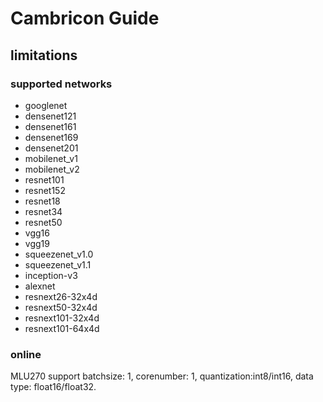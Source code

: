 # Cambricon Guide


## limitations

### supported networks
- googlenet
- densenet121
- densenet161
- densenet169
- densenet201
- mobilenet_v1
- mobilenet_v2
- resnet101
- resnet152
- resnet18
- resnet34
- resnet50
- vgg16
- vgg19
- squeezenet_v1.0
- squeezenet_v1.1
- inception-v3
- alexnet
- resnext26-32x4d
- resnext50-32x4d
- resnext101-32x4d
- resnext101-64x4d

### online

  MLU270 support batchsize: 1, corenumber: 1, quantization:int8/int16, data type: float16/float32.
